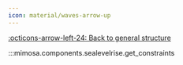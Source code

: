 ```yaml
---
icon: material/waves-arrow-up
---
```


[:octicons-arrow-left-24: Back to general structure](index.md)

:::mimosa.components.sealevelrise.get_constraints